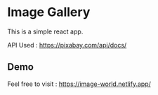 # Image Gallery
This is a simple react app.

API Used : https://pixabay.com/api/docs/

## Demo
Feel free to visit : https://image-world.netlify.app/
